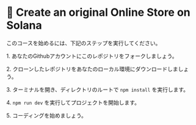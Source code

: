 [](https://i.imgur.com/R6ehjLp.png)

# 👋 Create an original Online Store on Solana

このコースを始めるには、下記のステップを実行してください。

1\. あなたのGithubアカウントにこのレポジトリをフォークしましょう。

2\. クローンしたレポジトリをあなたのローカル環境にダウンロードしましょう。

3\. ターミナルを開き、ディレクトリのルートで `npm install` を実行します。

4\. `npm run dev` を実行してプロジェクトを開始します。

5\. コーディングを始めましょう。

